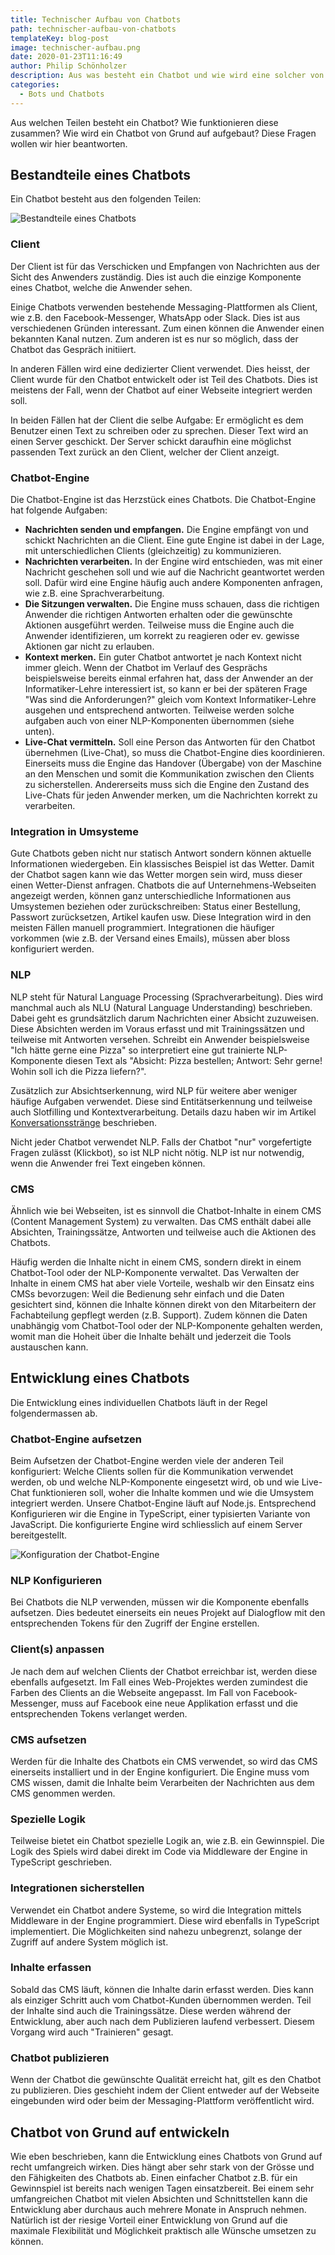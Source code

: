 ```yaml
---
title: Technischer Aufbau von Chatbots
path: technischer-aufbau-von-chatbots
templateKey: blog-post
image: technischer-aufbau.png
date: 2020-01-23T11:16:49
author: Philip Schönholzer
description: Aus was besteht ein Chatbot und wie wird eine solcher von Grund aufgebaut.
categories:
  - Bots und Chatbots
---
```


Aus welchen Teilen besteht ein Chatbot? Wie funktionieren diese zusammen? Wie wird ein Chatbot von Grund auf aufgebaut? Diese Fragen wollen wir hier beantworten.

## Bestandteile eines Chatbots

Ein Chatbot besteht aus den folgenden Teilen:

![Bestandteile eines Chatbots](tech-stack.png)

### Client

Der Client ist für das Verschicken und Empfangen von Nachrichten aus der Sicht des Anwenders zuständig. Dies ist auch die einzige Komponente eines Chatbot, welche die Anwender sehen.

Einige Chatbots verwenden bestehende Messaging-Plattformen als Client, wie z.B. den Facebook-Messenger, WhatsApp oder Slack. Dies ist aus verschiedenen Gründen interessant. Zum einen können die Anwender einen bekannten Kanal nutzen. Zum anderen ist es nur so möglich, dass der Chatbot das Gespräch initiiert.

In anderen Fällen wird eine dedizierter Client verwendet. Dies heisst, der Client wurde für den Chatbot entwickelt oder ist Teil des Chatbots. Dies ist meistens der Fall, wenn der Chatbot auf einer Webseite integriert werden soll.

In beiden Fällen hat der Client die selbe Aufgabe: Er ermöglicht es dem Benutzer einen Text zu schreiben oder zu sprechen. Dieser Text wird an einen Server geschickt. Der Server schickt daraufhin eine möglichst passenden Text zurück an den Client, welcher der Client anzeigt.

### Chatbot-Engine

Die Chatbot-Engine ist das Herzstück eines Chatbots. Die Chatbot-Engine hat folgende Aufgaben:

- **Nachrichten senden und empfangen.** Die Engine empfängt von und schickt Nachrichten an die Client. Eine gute Engine ist dabei in der Lage, mit unterschiedlichen Clients (gleichzeitig) zu kommunizieren.
- **Nachrichten verarbeiten.** In der Engine wird entschieden, was mit einer Nachricht geschehen soll und wie auf die Nachricht geantwortet werden soll. Dafür wird eine Engine häufig auch andere Komponenten anfragen, wie z.B. eine Sprachverarbeitung.
- **Die Sitzungen verwalten.** Die Engine muss schauen, dass die richtigen Anwender die richtigen Antworten erhalten oder die gewünschte Aktionen ausgeführt werden. Teilweise muss die Engine auch die Anwender identifizieren, um korrekt zu reagieren oder ev. gewisse Aktionen gar nicht zu erlauben.
- **Kontext merken.** Ein guter Chatbot antwortet je nach Kontext nicht immer gleich. Wenn der Chatbot im Verlauf des Gesprächs beispielsweise bereits einmal erfahren hat, dass der Anwender an der Informatiker-Lehre interessiert ist, so kann er bei der späteren Frage "Was sind die Anforderungen?" gleich vom Kontext Informatiker-Lehre ausgehen und entsprechend antworten. Teilweise werden solche aufgaben auch von einer NLP-Komponenten übernommen (siehe unten).
- **Live-Chat vermitteln.** Soll eine Person das Antworten für den Chatbot übernehmen (Live-Chat), so muss die Chatbot-Engine dies koordinieren. Einerseits muss die Engine das Handover (Übergabe) von der Maschine an den Menschen und somit die Kommunikation zwischen den Clients zu sicherstellen. Andererseits muss sich die Engine den Zustand des Live-Chats für jeden Anwender merken, um die Nachrichten korrekt zu verarbeiten.

### Integration in Umsysteme

Gute Chatbots geben nicht nur statisch Antwort sondern können aktuelle Informationen wiedergeben. Ein klassisches Beispiel ist das Wetter. Damit der Chatbot sagen kann wie das Wetter morgen sein wird, muss dieser einen Wetter-Dienst anfragen. Chatbots die auf Unternehmens-Webseiten angezeigt werden, können ganz unterschiedliche Informationen aus Umsystemen beziehen oder zurückschreiben: Status einer Bestellung, Passwort zurücksetzen, Artikel kaufen usw. Diese Integration wird in den meisten Fällen manuell programmiert. Integrationen die häufiger vorkommen (wie z.B. der Versand eines Emails), müssen aber bloss konfiguriert werden.

### NLP

NLP steht für Natural Language Processing (Sprachverarbeitung). Dies wird manchmal auch als NLU (Natural Language Understanding) beschrieben. Dabei geht es grundsätzlich darum Nachrichten einer Absicht zuzuweisen. Diese Absichten werden im Voraus erfasst und mit Trainingssätzen und teilweise mit Antworten versehen. Schreibt ein Anwender beispielsweise "Ich hätte gerne eine Pizza" so interpretiert eine gut trainierte NLP-Komponente diesen Text als "Absicht: Pizza bestellen; Antwort: Sehr gerne! Wohin soll ich die Pizza liefern?".

Zusätzlich zur Absichtserkennung, wird NLP für weitere aber weniger häufige Aufgaben verwendet. Diese sind Entitätserkennung und teilweise auch Slotfilling und Kontextverarbeitung. Details dazu haben wir im Artikel [Konversationsstränge](https://www.botfabrik.ch/2018/12/17/chatbot-konversationsstraenge-wie-geht-denn-das/) beschrieben.

Nicht jeder Chatbot verwendet NLP. Falls der Chatbot "nur" vorgefertigte Fragen zulässt (Klickbot), so ist NLP nicht nötig. NLP ist nur notwendig, wenn die Anwender frei Text eingeben können.

### CMS

Ähnlich wie bei Webseiten, ist es sinnvoll die Chatbot-Inhalte in einem CMS (Content Management System) zu verwalten. Das CMS enthält dabei alle Absichten, Trainingssätze, Antworten und teilweise auch die Aktionen des Chatbots.

Häufig werden die Inhalte nicht in einem CMS, sondern direkt in einem Chatbot-Tool oder der NLP-Komponente verwaltet. Das Verwalten der Inhalte in einem CMS hat aber viele Vorteile, weshalb wir den Einsatz eins CMSs bevorzugen: Weil die Bedienung sehr einfach und die Daten gesichtert sind, können die Inhalte können direkt von den Mitarbeitern der Fachabteilung gepflegt werden (z.B. Support). Zudem können die Daten unabhängig vom Chatbot-Tool oder der NLP-Komponente gehalten werden, womit man die Hoheit über die Inhalte behält und jederzeit die Tools austauschen kann.

## Entwicklung eines Chatbots

Die Entwicklung eines individuellen Chatbots läuft in der Regel folgendermassen ab.

### Chatbot-Engine aufsetzen

Beim Aufsetzen der Chatbot-Engine werden viele der anderen Teil konfiguriert: Welche Clients sollen für die Kommunikation verwendet werden, ob und welche NLP-Komponente eingesetzt wird, ob und wie Live-Chat funktionieren soll, woher die Inhalte kommen und wie die Umsystem integriert werden. Unsere Chatbot-Engine läuft auf Node.js. Entsprechend Konfigurieren wir die Engine in TypeScript, einer typisierten Variante von JavaScript. Die konfigurierte Engine wird schliesslich auf einem Server bereitgestellt.

![Konfiguration der Chatbot-Engine](bot-engine-config.png)

### NLP Konfigurieren

Bei Chatbots die NLP verwenden, müssen wir die Komponente ebenfalls aufsetzen. Dies bedeutet einerseits ein neues Projekt auf Dialogflow mit den entsprechenden Tokens für den Zugriff der Engine erstellen.

### Client(s) anpassen

Je nach dem auf welchen Clients der Chatbot erreichbar ist, werden diese ebenfalls aufgesetzt. Im Fall eines Web-Projektes werden zumindest die Farben des Clients an die Webseite angepasst. Im Fall von Facebook-Messenger, muss auf Facebook eine neue Applikation erfasst und die entsprechenden Tokens verlanget werden.

### CMS aufsetzen

Werden für die Inhalte des Chatbots ein CMS verwendet, so wird das CMS einerseits installiert und in der Engine konfiguriert. Die Engine muss vom CMS wissen, damit die Inhalte beim Verarbeiten der Nachrichten aus dem CMS genommen werden.

### Spezielle Logik

Teilweise bietet ein Chatbot spezielle Logik an, wie z.B. ein Gewinnspiel. Die Logik des Spiels wird dabei direkt im Code via Middleware der Engine in TypeScript geschrieben.

### Integrationen sicherstellen

Verwendet ein Chatbot andere Systeme, so wird die Integration mittels Middleware in der Engine programmiert. Diese wird ebenfalls in TypeScript implementiert. Die Möglichkeiten sind nahezu unbegrenzt, solange der Zugriff auf andere System möglich ist.

### Inhalte erfassen

Sobald das CMS läuft, können die Inhalte darin erfasst werden. Dies kann als einziger Schritt auch vom Chatbot-Kunden übernommen werden. Teil der Inhalte sind auch die Trainingssätze. Diese werden während der Entwicklung, aber auch nach dem Publizieren laufend verbessert. Diesem Vorgang wird auch "Trainieren" gesagt.

### Chatbot publizieren

Wenn der Chatbot die gewünschte Qualität erreicht hat, gilt es den Chatbot zu publizieren. Dies geschieht indem der Client entweder auf der Webseite eingebunden wird oder beim der Messaging-Plattform veröffentlicht wird.

## Chatbot von Grund auf entwickeln

Wie eben beschrieben, kann die Entwicklung eines Chatbots von Grund auf recht umfangreich wirken. Dies hängt aber sehr stark von der Grösse und den Fähigkeiten des Chatbots ab. Einen einfacher Chatbot z.B. für ein Gewinnspiel ist bereits nach wenigen Tagen einsatzbereit. Bei einem sehr umfangreichen Chatbot mit vielen Absichten und Schnittstellen kann die Entwicklung aber durchaus auch mehrere Monate in Anspruch nehmen. Natürlich ist der riesige Vorteil einer Entwicklung von Grund auf die maximale Flexibilität und Möglichkeit praktisch alle Wünsche umsetzen zu können.
